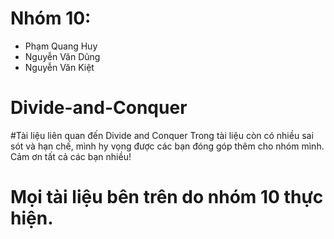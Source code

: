 # Nhóm 10:
+ Phạm Quang Huy
+ Nguyễn Văn Dũng
+ Nguyễn Văn Kiệt
# Divide-and-Conquer
#Tài liệu liên quan đến Divide and Conquer
Trong tài liệu còn có nhiều sai sót và hạn chế, mình hy vọng được các bạn đóng góp thêm cho nhóm mình.
Cảm ơn tất cả các bạn nhiều!
# Mọi tài liệu bên trên do nhóm 10 thực hiện. 
